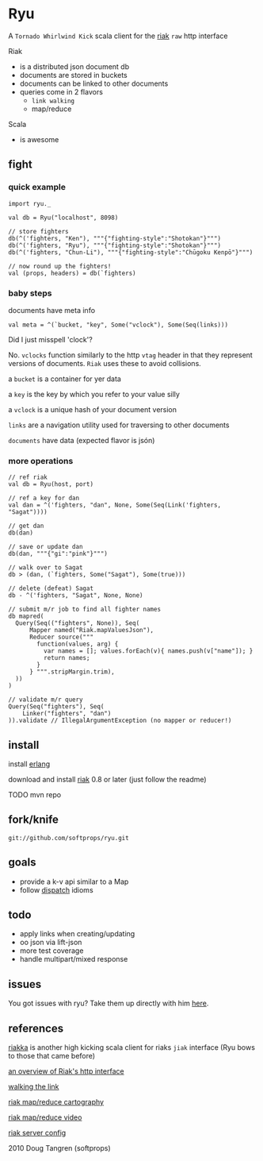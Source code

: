 # Ryu

A `Tornado Whirlwind Kick` scala client for the [riak](http://riak.basho.com/) `raw` http interface

Riak

* is a distributed json document db
* documents are stored in buckets
* documents can be linked to other documents
* queries come in 2 flavors
  * `link walking`
  * map/reduce

Scala

* is awesome

## fight

### quick example

    import ryu._
    
    val db = Ryu("localhost", 8098)
    
    // store fighters
    db(^('fighters, "Ken"), """{"fighting-style":"Shotokan"}""")
    db(^('fighters, "Ryu"), """{"fighting-style":"Shotokan"}""")
    db(^('fighters, "Chun-Li"), """{"fighting-style":"Chūgoku Kenpō"}""")
    
    // now round up the fighters!
    val (props, headers) = db(`fighters)
    
### baby steps

documents have meta info

    val meta = ^(`bucket, "key", Some("vclock"), Some(Seq(links)))

Did I just misspell 'clock'?

No. `vclocks` function similarly to the http `vtag` header in that they represent versions of documents. `Riak` uses these to avoid collisions.

a `bucket` is a container for yer data

a `key` is the key by which you refer to your value silly

a `vclock` is a unique hash of your document version

`links` are a navigation utility used for traversing to other documents

`documents` have data (expected flavor is jsón)

### more operations

    // ref riak
    val db = Ryu(host, port)
    
    // ref a key for dan
    val dan = ^('fighters, "dan", None, Some(Seq(Link('fighters, "Sagat"))))
    
    // get dan
    db(dan)
    
    // save or update dan
    db(dan, """{"gi":"pink"}""")
    
    // walk over to Sagat
    db > (dan, (`fighters, Some("Sagat"), Some(true)))
    
    // delete (defeat) Sagat
    db - ^('fighters, "Sagat", None, None)

    // submit m/r job to find all fighter names
    db mapred(
      Query(Seq(("fighters", None)), Seq(
          Mapper named("Riak.mapValuesJson"),
          Reducer source("""
            function(values, arg) { 
              var names = []; values.forEach(v){ names.push(v["name"]); } 
              return names;
            }
          } """.stripMargin.trim),
      ))
    )
    
    // validate m/r query
    Query(Seq("fighters"), Seq(
        Linker("fighters", "dan")
    )).validate // IllegalArgumentException (no mapper or reducer!)

## install

install [erlang](http://gist.github.com/302327)

download and install [riak](http://bitbucket.org/basho/riak/get/riak-0.8.tar.gz) 0.8 or later (just follow the readme)

TODO mvn repo

## fork/knife

    git://github.com/softprops/ryu.git

## goals

* provide a k-v api similar to a Map
* follow [dispatch](http://github.com/softprops/Databinder-Dispatch) idioms

## todo

* apply links when creating/updating
* oo json via lift-json
* more test coverage
* handle multipart/mixed response

## issues

You got issues with ryu? Take them up directly with him [here](http://github.com/softprops/ryu/issues).

## references

[riakka](http://github.com/timperrett/riakka) is another high kicking scala client for riaks `jiak` interface (Ryu bows to those that came before)
 
[an overview of Riak's http interface](http://riak.basho.com/programming.html) 

[walking the link](http://blog.basho.com/2010/02/24/link-walking-by-example/)

[riak map/reduce cartography](http://blog.basho.com/2010/02/03/the-release-riak-0.8-and-javascript-map/reduce/)

[riak map/reduce video](http://vimeo.com/9188550)

[riak server config](http://riak.basho.com/basic-setup.html)
 
2010 Doug Tangren (softprops)
